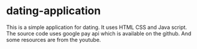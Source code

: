 # dating-application
This is a simple application for dating. It uses HTML CSS and Java script. The source code uses google pay api which is available on the github. And some resources are from the youtube.
